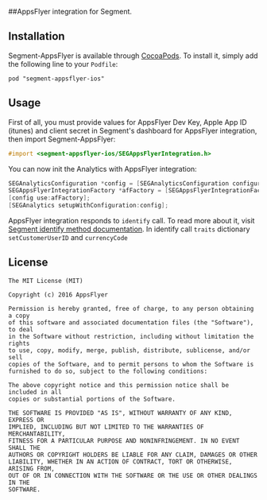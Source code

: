 ##AppsFlyer integration for Segment.

## Installation

Segment-AppsFlyer is available through [CocoaPods](http://cocoapods.org). To install
it, simply add the following line to your `Podfile`:

```
pod "segment-appsflyer-ios"
```

## Usage

First of all, you must provide values for AppsFlyer Dev Key, Apple App ID (itunes) and client secret in Segment's dashboard for AppsFlyer integration, then import Segment-AppsFlyer:

```objective-c
#import <segment-appsflyer-ios/SEGAppsFlyerIntegration.h>

```

You can now init the Analytics with AppsFlyer integration:

```objective-c
SEGAnalyticsConfiguration *config = [SEGAnalyticsConfiguration configurationWithWriteKey:@"YOUR_WRITE_KEY"];
SEGAppsFlyerIntegrationFactory *afFactory = [SEGAppsFlyerIntegrationFactory instance];
[config use:afFactory];
[SEGAnalytics setupWithConfiguration:config];
```

AppsFlyer integration responds to ```identify``` call.  To read more about it, visit [Segment identify method documentation](https://segment.com/docs/libraries/ios/#identify).
In identify call ```traits``` dictionary  ```setCustomerUserID``` and ```currencyCode```


## License

```
The MIT License (MIT)

Copyright (c) 2016 AppsFlyer

Permission is hereby granted, free of charge, to any person obtaining a copy
of this software and associated documentation files (the "Software"), to deal
in the Software without restriction, including without limitation the rights
to use, copy, modify, merge, publish, distribute, sublicense, and/or sell
copies of the Software, and to permit persons to whom the Software is
furnished to do so, subject to the following conditions:

The above copyright notice and this permission notice shall be included in all
copies or substantial portions of the Software.

THE SOFTWARE IS PROVIDED "AS IS", WITHOUT WARRANTY OF ANY KIND, EXPRESS OR
IMPLIED, INCLUDING BUT NOT LIMITED TO THE WARRANTIES OF MERCHANTABILITY,
FITNESS FOR A PARTICULAR PURPOSE AND NONINFRINGEMENT. IN NO EVENT SHALL THE
AUTHORS OR COPYRIGHT HOLDERS BE LIABLE FOR ANY CLAIM, DAMAGES OR OTHER
LIABILITY, WHETHER IN AN ACTION OF CONTRACT, TORT OR OTHERWISE, ARISING FROM,
OUT OF OR IN CONNECTION WITH THE SOFTWARE OR THE USE OR OTHER DEALINGS IN THE
SOFTWARE.
```
